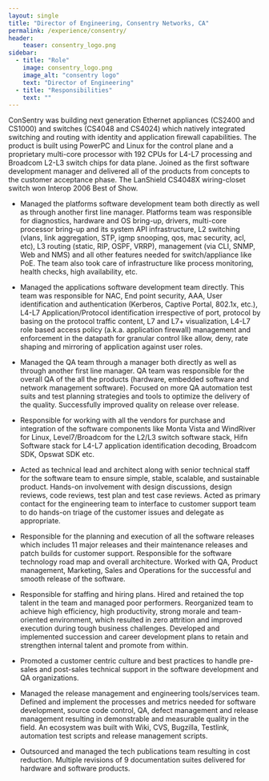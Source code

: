 ```yaml
---
layout: single
title: "Director of Engineering, Consentry Networks, CA"
permalink: /experience/consentry/
header:
    teaser: consentry_logo.png
sidebar:
  - title: "Role"
    image: consentry_logo.png
    image_alt: "consentry logo"
    text: "Director of Engineering"
  - title: "Responsibilities"
    text: ""
---
```


ConSentry was building next generation Ethernet appliances (CS2400 and CS1000)
and switches (CS4048 and CS4024) which natively integrated switching and
routing with identity and application firewall capabilities. The product is
built using PowerPC and Linux for the control plane and a proprietary
multi-core processor with 192 CPUs for L4-L7 processing and Broadcom L2-L3
switch chips for data plane. Joined as the first software development manager
and delivered all of the products from concepts to the customer acceptance
phase. The LanShield CS4048X wiring-closet switch won Interop 2006 Best of
Show. 

* Managed the platforms software development team both directly as well as
through another first line manager. Platforms team was responsible for
diagnostics, hardware and OS bring-up, drivers, multi-core processor bring-up
and its system API infrastructure, L2 switching (vlans, link aggregation, STP,
igmp snooping, qos, mac security, acl, etc), L3 routing (static, RIP, OSPF,
VRRP), management (via CLI, SNMP, Web and NMS) and all other features needed
for switch/appliance like PoE. The team also took care of infrastructure like
process monitoring, health checks, high availability, etc.

* Managed the applications software development team directly. This team was
responsible for NAC, End point security, AAA, User identification and
authentication (Kerberos, Captive Portal, 802.1x, etc.), L4-L7
Application/Protocol identification irrespective of port, protocol by basing on
the protocol traffic content, L7 and L7+ visualization, L4-L7 role based access
policy (a.k.a. application firewall) management and enforcement in the datapath
for granular control like allow, deny, rate shaping and mirroring of
application against user roles.

* Managed the QA team through a manager both directly as well as through
another first line manager. QA team was responsible for the overall QA of the
all the products (hardware, embedded software and network management software).
Focused on more QA automation test suits and test planning strategies and tools
to optimize the delivery of the quality. Successfully improved quality on
release over release.

* Responsible for working with all the vendors for purchase and integration of
the software components like Monta Vista and WindRiver for Linux,
Level7/Broadcom for the L2/L3 switch software stack, Hifn Software stack for
L4-L7 application identification decoding, Broadcom SDK, Opswat SDK etc. 

* Acted as technical lead and architect along with senior technical staff for
the software team to ensure simple, stable, scalable, and sustainable product.
Hands-on involvement with design discussions, design reviews, code reviews,
test plan and test case reviews. Acted as primary contact for the engineering
team to interface to customer support team to do hands-on triage of the
customer issues and delegate as appropriate. 

* Responsible for the planning and execution of all the software releases which
includes 11 major releases and their maintenance releases and patch builds for
customer support. Responsible for the software technology road map and overall
architecture. Worked with QA, Product management, Marketing, Sales and
Operations for the successful and smooth release of the software.

* Responsible for staffing and hiring plans. Hired and retained the top talent
in the team and managed poor performers. Reorganized team to achieve high
efficiency, high productivity, strong morale and team-oriented environment,
which resulted in zero attrition and improved execution during tough business
challenges. Developed and implemented succession and career development plans
to retain and strengthen internal talent and promote from within.

* Promoted a customer centric culture and best practices to handle pre-sales
and post-sales technical support in the software development and QA
organizations. 

* Managed the release management and engineering tools/services team. Defined
and implement the processes and metrics needed for software development, source
code control, QA, defect management and release management resulting in
demonstrable and measurable quality in the field. An ecosystem was built with
Wiki, CVS, Bugzilla, Testlink, automation test scripts and release management
scripts.

* Outsourced and managed the tech publications team resulting in cost
reduction. Multiple revisions of 9 documentation suites delivered for hardware
and software products.  


